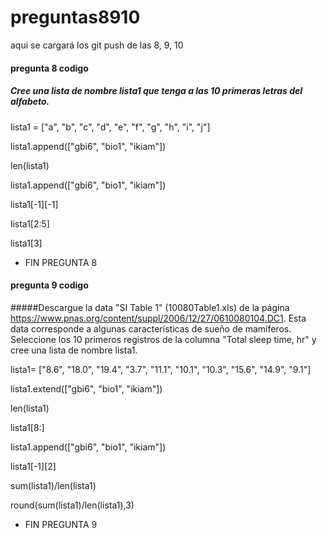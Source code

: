 # preguntas8910
aqui se cargará los git push de las 8, 9, 10

#### pregunta 8 codigo


##### Cree una lista de nombre lista1 que tenga a las 10 primeras letras del alfabeto.
lista1 = ["a", "b", "c", "d", "e", "f", "g", "h", "i", "j"]

lista1.append(["gbi6", "bio1", "ikiam"])

len(lista1)

lista1.append(["gbi6", "bio1", "ikiam"])

lista1[-1][-1]

lista1[2:5]

lista1[3]

- FIN PREGUNTA 8


#### pregunta 9 codigo

#####Descargue la data "SI Table 1" (10080Table1.xls) de la página https://www.pnas.org/content/suppl/2006/12/27/0610080104.DC1. Esta data corresponde a algunas características de sueño de mamíferos. Seleccione los 10 primeros registros de la columna "Total sleep time, hr" y cree una lista de nombre lista1.


lista1= ["8.6", "18.0", "19.4", "3.7", "11.1", "10.1", "10.3", "15.6", "14.9", "9.1"]

lista1.extend(["gbi6", "bio1", "ikiam"])

len(lista1)

lista1[8:]

lista1.append(["gbi6", "bio1", "ikiam"])

lista1[-1][2]

sum(lista1)/len(lista1)

round(sum(lista1)/len(lista1),3)

- FIN PREGUNTA 9
